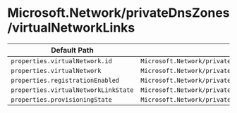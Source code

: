 # Microsoft.Network/privateDnsZones/virtualNetworkLinks

| Default Path | Alias |
|---|---|
| `properties.virtualNetwork.id` | `Microsoft.Network/privateDnsZones/virtualNetworkLinks/virtualNetwork.id` |
| `properties.virtualNetwork` | `Microsoft.Network/privateDnsZones/virtualNetworkLinks/virtualNetwork` |
| `properties.registrationEnabled` | `Microsoft.Network/privateDnsZones/virtualNetworkLinks/registrationEnabled` |
| `properties.virtualNetworkLinkState` | `Microsoft.Network/privateDnsZones/virtualNetworkLinks/virtualNetworkLinkState` |
| `properties.provisioningState` | `Microsoft.Network/privateDnsZones/virtualNetworkLinks/provisioningState` |

